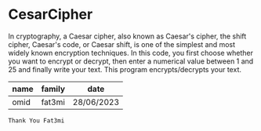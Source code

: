 # CesarCipher
In cryptography, a Caesar cipher, also known as Caesar's cipher, the shift cipher, Caesar's code, or Caesar shift, is one of the simplest and most widely known encryption techniques. 
In this code, you first choose whether you want to encrypt or decrypt, then enter a numerical value between 1 and 25 and finally write your text.
This program encrypts/decrypts your text.

|name|family|date|
|-|-|-|
|omid|fat3mi|28/06/2023|


`Thank You Fat3mi`

